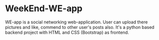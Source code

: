 # WeekEnd-WE-app
WE-app is a social networking web-application. User can upload there pictures and like, commend to other user's posts also. It's a python based backend project with HTML and CSS (Bootstrap) as frontend. 
